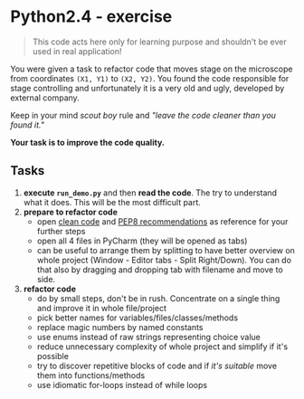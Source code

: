 # Python2.4 - exercise
> This code acts here only for learning purpose and shouldn't be ever used in real application!

You were given a task to refactor code that moves stage on the microscope from coordinates `(X1, Y1)` to `(X2, Y2)`.
You found the code responsible for stage controlling and unfortunately it is a very old and ugly, developed by external company.

Keep in your mind *scout boy* rule and *"leave the code cleaner than you found it."*

**Your task is to improve the code quality.**


## Tasks
1. **execute `run_demo.py`** and then **read the code**. The try to understand what it does.
   This will be the most difficult part.
1. **prepare to refactor code**
    - open [clean code](https://github.com/zedr/clean-code-python) and [PEP8 recommendations](https://realpython.com/python-pep8/) as reference for your further steps
    - open all 4 files in PyCharm (they will be opened as tabs)
    - can be useful to arrange them by splitting to have better overview on whole project (Window - Editor tabs - Split Right/Down). You can do that also by dragging and dropping tab with filename and move to side.
1. **refactor code**
    - do by small steps, don't be in rush. Concentrate on a single thing 
      and improve it in whole file/project
    - pick better names for variables/files/classes/methods
    - replace magic numbers by named constants
    - use enums instead of raw strings representing choice value
    - reduce unnecessary complexity of whole project and simplify if it's possible
    - try to discover repetitive blocks of code and if *it's suitable* 
      move them into functions/methods
    - use idiomatic for-loops instead of while loops

